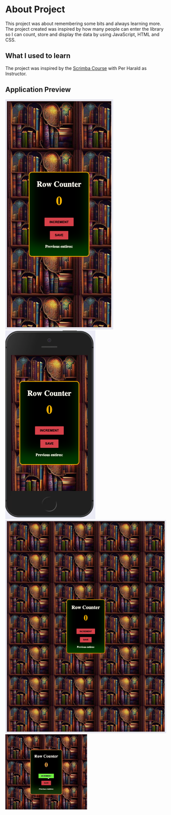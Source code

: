 # About Project

This project was about remembering some bits and always learning more.
 The project created was inspired by how many people can enter the library so I can count, store and display the data by using JavaScript, HTML and CSS.

## What I used to learn

The project was inspired by the [Scrimba Course](https://scrimba.com) with Per Harald as Instructor.

## Application Preview

![image1](images/shot1.png)
![image2](images/shot2.png)
![image2](images/shot3.png)
![gif](images/preview.gif)